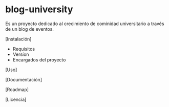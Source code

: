 # blog-university
Es un proyecto dedicado al crecimiento de cominidad universitario a través de un blog de eventos.

[Instalación]
- Requisitos
- Versíon
- Encargados del proyecto

[Uso]

[Documentación]

[Roadmap]

[Licencia]
